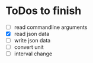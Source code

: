 # ToDos to finish

* [ ] read commandline arguments
* [X] read json data
* [ ] write json data
* [ ] convert unit
* [ ] interval change
